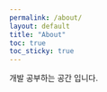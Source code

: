 ```yaml
---
permalink: /about/
layout: default
title: "About"
toc: true
toc_sticky: true
---
```


개발 공부하는 공간 입니다.